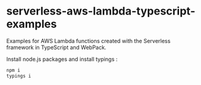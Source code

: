 # serverless-aws-lambda-typescript-examples
Examples for AWS Lambda functions created with the Serverless framework in TypeScript and WebPack.

Install node.js packages and install typings :
```bash
npm i
typings i
```
